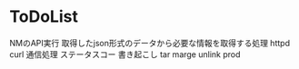 # ToDoList
NMのAPI実行
取得したjson形式のデータから必要な情報を取得する処理
httpd curl 通信処理
ステータスコー
書き起こし
tar
marge
unlink
prod
